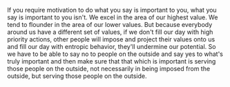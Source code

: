  If you require motivation to do what you say is important to you, what you say is important to you isn't. We excel in the area of our highest value. We tend to flounder in the area of our lower values. But because everybody around us have a different set of values, if we don't fill our day with high priority actions, other people will impose and project their values onto us and fill our day with entropic behavior, they'll undermine our potential. So we have to be able to say no to people on the outside and say yes to what's truly important and then make sure that that which is important is serving those people on the outside, not necessarily in being imposed from the outside, but serving those people on the outside.